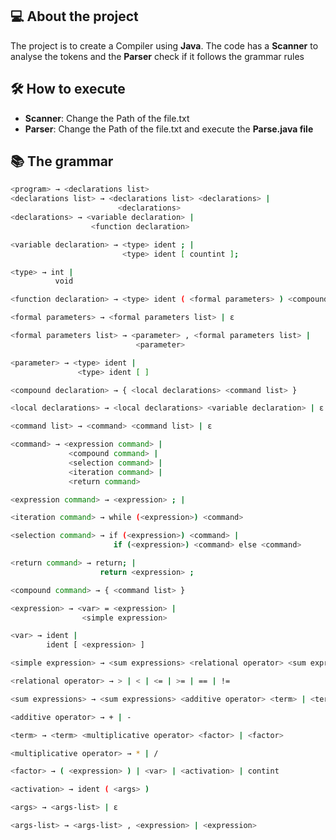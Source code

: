 ## 💻 About the project 
The project is to create a Compiler using **Java**. The code has a **Scanner** to analyse the tokens and the **Parser** check if it follows the grammar rules

## 🛠 How to execute
- **Scanner**: Change the Path of the file.txt
- **Parser**: Change the Path of the file.txt and execute the **Parse.java file**

## 📚 The grammar 
```bash
<program> → <declarations list>
<declarations list> → <declarations list> <declarations> |  
                        <declarations>
<declarations> → <variable declaration> |  
                  <function declaration>

<variable declaration> → <type> ident ; |  
                         <type> ident [ countint ];

<type> → int |  
          void

<function declaration> → <type> ident ( <formal parameters> ) <compound declaration>

<formal parameters> → <formal parameters list> | ε

<formal parameters list> → <parameter> , <formal parameters list> |  
                            <parameter>

<parameter> → <type> ident |  
               <type> ident [ ]

<compound declaration> → { <local declarations> <command list> }

<local declarations> → <local declarations> <variable declaration> | ε

<command list> → <command> <command list> | ε

<command> → <expression command> |  
             <compound command> |  
             <selection command> |  
             <iteration command> |  
             <return command>

<expression command> → <expression> ; |

<iteration command> → while (<expression>) <command>

<selection command> → if (<expression>) <command> |  
                       if (<expression>) <command> else <command>

<return command> → return; |  
                    return <expression> ;

<compound command> → { <command list> }

<expression> → <var> = <expression> |  
                <simple expression>

<var> → ident |  
        ident [ <expression> ]

<simple expression> → <sum expressions> <relational operator> <sum expressions> | <sum expressions>

<relational operator> → > | < | <= | >= | == | !=

<sum expressions> → <sum expressions> <additive operator> <term> | <term>

<additive operator> → + | -

<term> → <term> <multiplicative operator> <factor> | <factor>

<multiplicative operator> → * | /

<factor> → ( <expression> ) | <var> | <activation> | contint

<activation> → ident ( <args> )

<args> → <args-list> | ε

<args-list> → <args-list> , <expression> | <expression>
````

